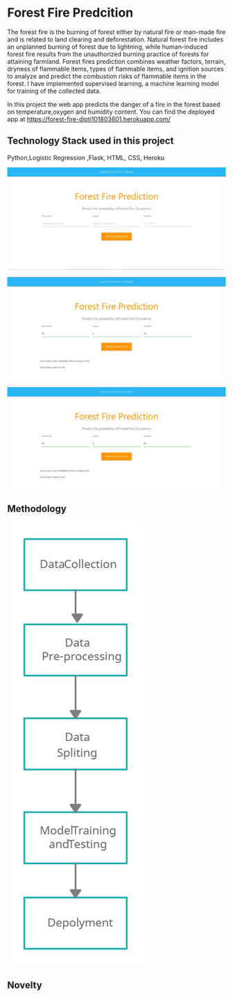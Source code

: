 # Forest Fire Predcition

The forest fire is the burning of forest either by natural fire or man-made fire and is related to land clearing and deforestation. Natural forest fire includes an unplanned burning of forest due to lightning, while human-induced forest fire results from the unauthorized burning practice of forests for attaining farmland. 
Forest fires prediction combines weather factors, terrain, dryness of flammable items, types of flammable items, and ignition sources to analyze and predict the combustion risks of flammable items in the forest.
I have implemented supervised learning, a machine learning model for training of the collected data.

In this project the web app predicts the danger of a fire in the forest based on temperature,oxygen and humidity content. 
You can find the deployed app at https://forest-fire-dipti101803601.herokuapp.com/

## Technology Stack used in this project
Python,Logistic Regression ,Flask, HTML, CSS, Heroku

![](IO_Screenshots/1.JPG)

![](IO_Screenshots/2.JPG)

![](IO_Screenshots/2.JPG)

## Methodology
![](Methodology.jpg)

## Novelty
